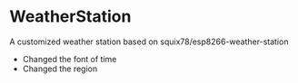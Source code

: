 # WeatherStation

A customized weather station based on squix78/esp8266-weather-station

- Changed the font of time
- Changed the region